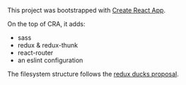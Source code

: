 This project was bootstrapped with [Create React App](https://github.com/facebookincubator/create-react-app).

On the top of CRA, it adds:
 - sass
 - redux & redux-thunk
 - react-router
 - an eslint configuration

The filesystem structure follows the [redux ducks proposal](https://github.com/erikras/ducks-modular-redux).